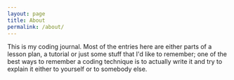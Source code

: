 ```yaml
---
layout: page
title: About
permalink: /about/
---
```


This is my coding journal. Most of the entries here are either parts of a lesson plan, a tutorial or just some stuff that I'd like to remember; one of the best ways to remember a coding technique is to actually write it and try to explain it either to yourself or to somebody else.  


